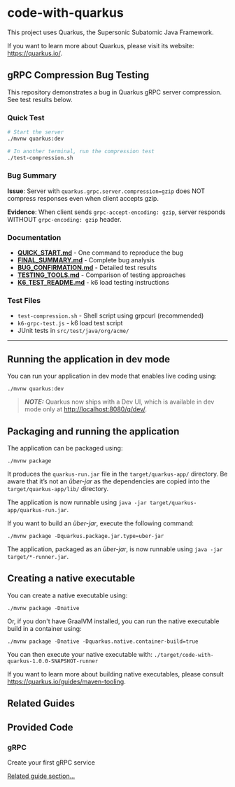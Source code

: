 # code-with-quarkus

This project uses Quarkus, the Supersonic Subatomic Java Framework.

If you want to learn more about Quarkus, please visit its website: <https://quarkus.io/>.

## gRPC Compression Bug Testing

This repository demonstrates a bug in Quarkus gRPC server compression. See test results below.

### Quick Test

```bash
# Start the server
./mvnw quarkus:dev

# In another terminal, run the compression test
./test-compression.sh
```

### Bug Summary

**Issue**: Server with `quarkus.grpc.server.compression=gzip` does NOT compress responses even when client accepts gzip.

**Evidence**: When client sends `grpc-accept-encoding: gzip`, server responds WITHOUT `grpc-encoding: gzip` header.

### Documentation

- **[QUICK_START.md](QUICK_START.md)** - One command to reproduce the bug
- **[FINAL_SUMMARY.md](FINAL_SUMMARY.md)** - Complete bug analysis
- **[BUG_CONFIRMATION.md](BUG_CONFIRMATION.md)** - Detailed test results
- **[TESTING_TOOLS.md](TESTING_TOOLS.md)** - Comparison of testing approaches
- **[K6_TEST_README.md](K6_TEST_README.md)** - k6 load testing instructions

### Test Files

- `test-compression.sh` - Shell script using grpcurl (recommended)
- `k6-grpc-test.js` - k6 load test script
- JUnit tests in `src/test/java/org/acme/`

---

## Running the application in dev mode

You can run your application in dev mode that enables live coding using:

```shell script
./mvnw quarkus:dev
```

> **_NOTE:_**  Quarkus now ships with a Dev UI, which is available in dev mode only at <http://localhost:8080/q/dev/>.

## Packaging and running the application

The application can be packaged using:

```shell script
./mvnw package
```

It produces the `quarkus-run.jar` file in the `target/quarkus-app/` directory.
Be aware that it’s not an _über-jar_ as the dependencies are copied into the `target/quarkus-app/lib/` directory.

The application is now runnable using `java -jar target/quarkus-app/quarkus-run.jar`.

If you want to build an _über-jar_, execute the following command:

```shell script
./mvnw package -Dquarkus.package.jar.type=uber-jar
```

The application, packaged as an _über-jar_, is now runnable using `java -jar target/*-runner.jar`.

## Creating a native executable

You can create a native executable using:

```shell script
./mvnw package -Dnative
```

Or, if you don't have GraalVM installed, you can run the native executable build in a container using:

```shell script
./mvnw package -Dnative -Dquarkus.native.container-build=true
```

You can then execute your native executable with: `./target/code-with-quarkus-1.0.0-SNAPSHOT-runner`

If you want to learn more about building native executables, please consult <https://quarkus.io/guides/maven-tooling>.

## Related Guides


## Provided Code

### gRPC

Create your first gRPC service

[Related guide section...](https://quarkus.io/guides/grpc-getting-started)

